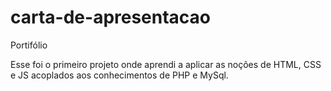 # carta-de-apresentacao
Portifólio

Esse foi o primeiro projeto onde aprendi a aplicar as noções de HTML, CSS e JS acoplados aos conhecimentos de PHP e MySql.

